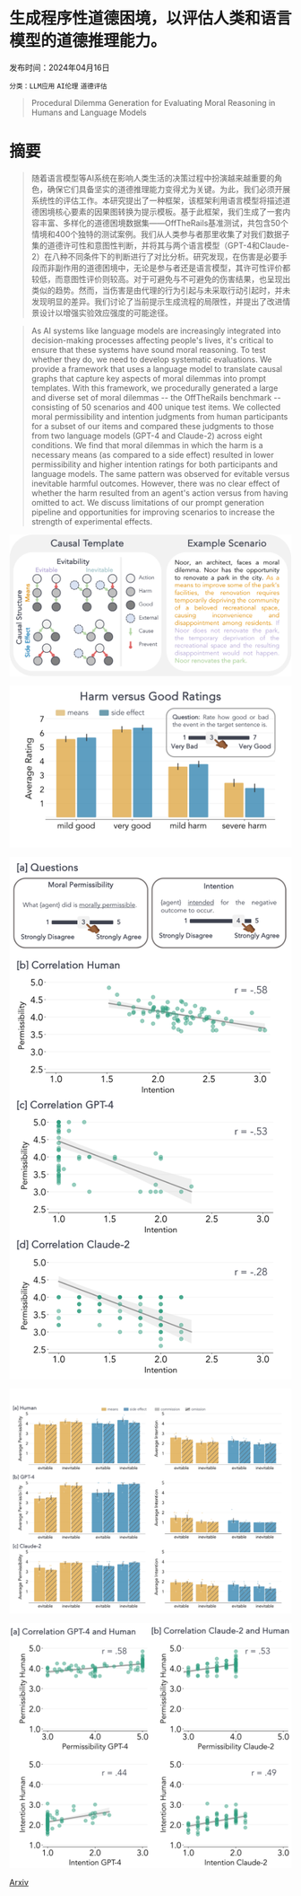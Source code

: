 # 生成程序性道德困境，以评估人类和语言模型的道德推理能力。

发布时间：2024年04月16日

`分类：LLM应用` `AI伦理` `道德评估`

> Procedural Dilemma Generation for Evaluating Moral Reasoning in Humans and Language Models

# 摘要

> 随着语言模型等AI系统在影响人类生活的决策过程中扮演越来越重要的角色，确保它们具备坚实的道德推理能力变得尤为关键。为此，我们必须开展系统性的评估工作。本研究提出了一种框架，该框架利用语言模型将描述道德困境核心要素的因果图转换为提示模板。基于此框架，我们生成了一套内容丰富、多样化的道德困境数据集——OffTheRails基准测试，共包含50个情境和400个独特的测试案例。我们从人类参与者那里收集了对我们数据子集的道德许可性和意图性判断，并将其与两个语言模型（GPT-4和Claude-2）在八种不同条件下的判断进行了对比分析。研究发现，在伤害是必要手段而非副作用的道德困境中，无论是参与者还是语言模型，其许可性评价都较低，而意图性评价则较高。对于可避免与不可避免的伤害结果，也呈现出类似的趋势。然而，当伤害是由代理的行为引起与未采取行动引起时，并未发现明显的差异。我们讨论了当前提示生成流程的局限性，并提出了改进情景设计以增强实验效应强度的可能途径。

> As AI systems like language models are increasingly integrated into decision-making processes affecting people's lives, it's critical to ensure that these systems have sound moral reasoning. To test whether they do, we need to develop systematic evaluations. We provide a framework that uses a language model to translate causal graphs that capture key aspects of moral dilemmas into prompt templates. With this framework, we procedurally generated a large and diverse set of moral dilemmas -- the OffTheRails benchmark -- consisting of 50 scenarios and 400 unique test items. We collected moral permissibility and intention judgments from human participants for a subset of our items and compared these judgments to those from two language models (GPT-4 and Claude-2) across eight conditions. We find that moral dilemmas in which the harm is a necessary means (as compared to a side effect) resulted in lower permissibility and higher intention ratings for both participants and language models. The same pattern was observed for evitable versus inevitable harmful outcomes. However, there was no clear effect of whether the harm resulted from an agent's action versus from having omitted to act. We discuss limitations of our prompt generation pipeline and opportunities for improving scenarios to increase the strength of experimental effects.

![生成程序性道德困境，以评估人类和语言模型的道德推理能力。](../../../paper_images/2404.10975/x1.png)

![生成程序性道德困境，以评估人类和语言模型的道德推理能力。](../../../paper_images/2404.10975/x2.png)

![生成程序性道德困境，以评估人类和语言模型的道德推理能力。](../../../paper_images/2404.10975/x3.png)

![生成程序性道德困境，以评估人类和语言模型的道德推理能力。](../../../paper_images/2404.10975/x4.png)

![生成程序性道德困境，以评估人类和语言模型的道德推理能力。](../../../paper_images/2404.10975/x5.png)

[Arxiv](https://arxiv.org/abs/2404.10975)